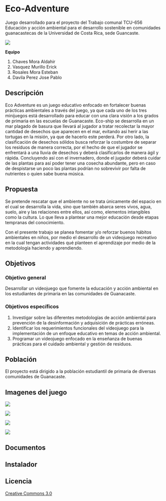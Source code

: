 # Eco-Adventure
Juego desarrollado para el proyecto del Trabajo comunal TCU-656 Educación y acción ambiental para el desarrollo sostenible en comunidades guanacastecas de la Universidad de Costa Rica, sede Guancaste.

![](https://i.ibb.co/NSthnf3/logo-modified.png)



**Equipo**

1. Chaves Mora Aldahir	
2. Vasquez Murillo Erick	
3. Rosales Mora Esteban 	
4. Davila Perez Jose  Pablo

## Descripción
Eco Adventure es un juego educativo enfocado en fortalecer buenas prácticas ambientales a través del juego, ya que cada uno de los tres minijuegos está desarrollado para educar con una clara visión a los grados de primaria en las escuelas de Guanacaste.
Eco-ship se desarrolla en un mar plagado de basura que llevará al jugador a tratar recolectar la mayor cantidad de desechos que aparecen en el mar, evitando así herir a las tortugas en la misión, ya que de hacerlo este perderá.
Por otro lado, la clasificación de desechos sólidos busca reforzar la costumbre de separar los residuos de manera correcta, por el hecho de que el jugador se enfrentará a una lluvia de desechos y deberá clasificarlos de manera ágil y rápida.
Concluyendo así con el invernadero, donde el jugador deberá cuidar de las plantas para así poder tener una cosecha abundante, pero en caso de despistarse un poco las plantas podrían no sobrevivir por falta de nutrientes o quien sabe buena música. 


## Propuesta
Se pretende rescatar que el ambiente no se trata únicamente del espacio en el cual se
desarrolla la vida, sino que también abarca seres vivos, agua, suelo, aire y las relaciones entre
ellos, así como, elementos intangibles como la cultura. Lo que lleva a plantear una mejor
educación desde etapas tempranas del conocimiento.

Con el presente trabajo se planea fomentar y/o reforzar buenos hábitos ambientales en niños,
por medio el desarrollo de un videojuego recreativo en la cual tengan actividades qué
planteen el aprendizaje por medio de la metodología haciendo y aprendiendo.

## Objetivos

### Objetivo general
Desarrollar un videojuego que fomente la educación y acción ambiental en los estudiantes de
primaria en las comunidades de Guanacaste.

### Objetivos específicos
1. Investigar sobre las diferentes metodologías de acción ambiental para prevención de
la desinformación y adquisición de prácticas erróneas.
2. Identificar los requerimientos funcionales del videojuego para la implementación de
un enfoque educativo en temas de acción ambiental.
3. Programar un videojuego enfocado en la enseñanza de buenas prácticas para el
cuidado ambiental y gestión de residuos.

## Población
El proyecto está dirigido a la población estudiantil de primaria de diversas comunidades de
Guanacaste.

## Imagenes del juego

![](https://i.ibb.co/XV8RPk5/img1.png)

![](https://i.ibb.co/JnyJq6r/img4.png)

![](https://i.ibb.co/5GMMNJN/img3.png)

![](https://i.ibb.co/FhgbZCq/img2.png)

## Documentos

## Instalador

## Licencia
[Creative Commons 3.0](https://creativecommons.org/licenses/by-nc-sa/3.0/)
